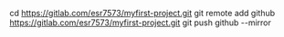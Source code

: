cd https://gitlab.com/esr7573/myfirst-project.git
git remote add github https://gitlab.com/esr7573/myfirst-project.git
git push github --mirror
